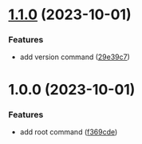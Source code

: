 # [1.1.0](https://github.com/tlkamp/litterrobot/compare/v1.0.0...v1.1.0) (2023-10-01)


### Features

* add version command ([29e39c7](https://github.com/tlkamp/litterrobot/commit/29e39c7ac590f0361207c42c2e1e3e237b300fe0))

# 1.0.0 (2023-10-01)


### Features

* add root command ([f369cde](https://github.com/tlkamp/litterrobot/commit/f369cde3052923a9219978b4c636662ede1d3433))
